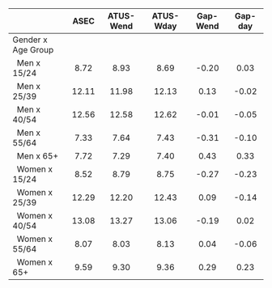
|                      |         ASEC |    ATUS-Wend |    ATUS-Wday |     Gap-Wend |      Gap-day |
| -------------------- | :----------: | :----------: | :----------: | :----------: | :----------: |
| Gender x Age Group   |              |              |              |              |              |
| &nbsp;&nbsp;Men x 15/24 |         8.72 |         8.93 |         8.69 |        -0.20 |         0.03 |
| &nbsp;&nbsp;Men x 25/39 |        12.11 |        11.98 |        12.13 |         0.13 |        -0.02 |
| &nbsp;&nbsp;Men x 40/54 |        12.56 |        12.58 |        12.62 |        -0.01 |        -0.05 |
| &nbsp;&nbsp;Men x 55/64 |         7.33 |         7.64 |         7.43 |        -0.31 |        -0.10 |
| &nbsp;&nbsp;Men x 65+ |         7.72 |         7.29 |         7.40 |         0.43 |         0.33 |
| &nbsp;&nbsp;Women x 15/24 |         8.52 |         8.79 |         8.75 |        -0.27 |        -0.23 |
| &nbsp;&nbsp;Women x 25/39 |        12.29 |        12.20 |        12.43 |         0.09 |        -0.14 |
| &nbsp;&nbsp;Women x 40/54 |        13.08 |        13.27 |        13.06 |        -0.19 |         0.02 |
| &nbsp;&nbsp;Women x 55/64 |         8.07 |         8.03 |         8.13 |         0.04 |        -0.06 |
| &nbsp;&nbsp;Women x 65+ |         9.59 |         9.30 |         9.36 |         0.29 |         0.23 |

